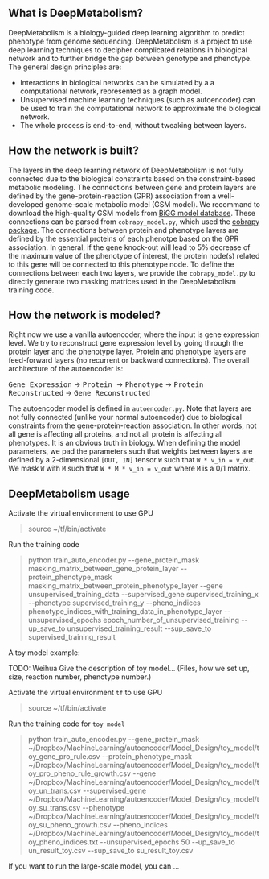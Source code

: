 What is DeepMetabolism?
--------------------------

DeepMetabolism is a biology-guided deep learning algorithm to predict phenotype from genome sequencing. DeepMetabolism is a project to use deep learning techniques to decipher complicated relations in biological network and to further bridge the gap between genotype and phenotype. The general design principles are:

* Interactions in biological networks can be simulated by a a computational network, represented as a graph model.
* Unsupervised machine learning techniques (such as autoencoder) can be used to train the computational network to approximate the biological network.
* The whole process is end-to-end, without tweaking between layers.


How the network is built?
----------------------------------

The layers in the deep learning network of DeepMetabolism is not fully connected due to the biological constraints based on the constraint-based metabolic modeling. The connections between gene and protein layers are defined by the gene-protein-reaction (GPR) association from a well-developed genome-scale metabolic model (GSM model). We recommand to download the high-quality GSM models from [BiGG model database](bigg.ucsd.edu). These connections can be parsed from `cobrapy_model.py`, which used the [cobrapy package](https://github.com/opencobra/cobrapy). The connections between protein and phenotype layers are defined by the essential proteins of each phenotpe based on the GPR association. In general, if the gene knock-out will lead to 5% decrease of the maximum value of the phenotype of interest, the protein node(s) related to this gene will be connected to this phenotype node. To define the connections between each two layers, we provide the `cobrapy_model.py` to directly generate two masking matrices used in the DeepMetabolism training code.

How the network is modeled?
------------------------------

Right now we use a vanilla autoencoder, where the input is gene expression level. We try to reconstruct gene expression level by going through the protein layer and the phenotype layer. Protein and phenotype layers are feed-forward layers (no recurrent or backward connections). The overall architecture of the autoencoder is:

<kbd>Gene Expression</kbd> -> <kbd>Protein </kbd> -> <kbd>Phenotype</kbd> -> <kbd>Protein Reconstructed</kbd> -> <kbd> Gene Reconstructed</kbd>

The autoencoder model is defined in `autoencoder.py`. Note that layers are not fully connected (unlike your normal autoencoder) due to biological constraints from the gene-protein-reaction association. In other words, not all gene is affecting all proteins, and not all protein is affecting all phenotypes. It is an obvious truth in biology. When defining the model parameters, we pad the parameters such that weights between layers are defined by a 2-dimensional `[OUT, IN]` tensor `W` such that `W * v_in = v_out`. We mask `W` with `M` such that `W * M * v_in = v_out` where `M` is a 0/1 matrix.

DeepMetabolism usage
-------------------------------

Activate the virtual environment to use GPU
> source ~/tf/bin/activate

Run the training code

> python train_auto_encoder.py --gene_protein_mask masking_matrix_between_gene_protein_layer --protein_phenotype_mask masking_matrix_between_protein_phenotype_layer --gene unsupervised_training_data --supervised_gene supervised_training_x --phenotype supervised_training_y --pheno_indices phenotype_indices_with_training_data_in_phenotype_layer --unsupervised_epochs epoch_number_of_unsupervised_training  --up_save_to unsupervised_training_result --sup_save_to supervised_training_result


A toy model example:

TODO: Weihua
Give the description of toy model... (Files, how we set up, size, reaction number, phenotype number.)


Activate the virtual environment `tf` to use GPU

> source ~/tf/bin/activate

Run the training code for `toy model`

> python train_auto_encoder.py --gene_protein_mask ~/Dropbox/MachineLearning/autoencoder/Model_Design/toy_model/toy_gene_pro_rule.csv --protein_phenotype_mask ~/Dropbox/MachineLearning/autoencoder/Model_Design/toy_model/toy_pro_pheno_rule_growth.csv --gene ~/Dropbox/MachineLearning/autoencoder/Model_Design/toy_model/toy_un_trans.csv --supervised_gene ~/Dropbox/MachineLearning/autoencoder/Model_Design/toy_model/toy_su_trans.csv --phenotype ~/Dropbox/MachineLearning/autoencoder/Model_Design/toy_model/toy_su_pheno_growth.csv --pheno_indices ~/Dropbox/MachineLearning/autoencoder/Model_Design/toy_model/toy_pheno_indices.txt --unsupervised_epochs 50  --up_save_to un_result_toy.csv --sup_save_to su_result_toy.csv

If you want to run the large-scale model, you can ...
